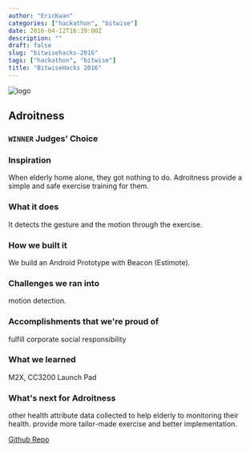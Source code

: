 ```yaml
---
author: "EricKwan"
categories: ["hackathon", "bitwise"]
date: 2016-04-12T16:39:00Z
description: ""
draft: false
slug: "bitwisehacks-2016"
tags: ["hackathon", "bitwise"]
title: "BitwiseHacks 2016"
---
```


![logo](/learning-journey/images/2017/08/13403123_1203540116336622_3027913756514543616_o.jpg)

## Adroitness

### `WINNER` Judges' Choice

### Inspiration

When elderly home alone, they got nothing to do. Adroitness provide a simple and safe exercise training for them.

### What it does

It detects the gesture and the motion through the exercise.

### How we built it

We build an Android Prototype with Beacon (Estimote).

### Challenges we ran into

motion detection.

### Accomplishments that we're proud of

fulfill corporate social responsibility

### What we learned

M2X, CC3200 Launch Pad

### What's next for Adroitness

other health attribute data collected to help elderly to monitoring their health.
provide more tailor-made exercise and better implementation.

[Github Repo](https://github.com/Ag47/Adroitness)
